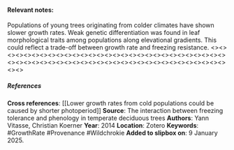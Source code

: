 #### **Relevant notes**:
Populations of young trees originating from colder climates have shown slower growth rates. Weak genetic differentiation was found in leaf morphological traits among populations along elevational gradients. This could reflect a trade-off between growth rate and freezing resistance.
<><><><><><><><><><><><><><><><><><><><><><><><><><><><><>
<><><><><><><><><><><><><><><><><><><><><><><><><><><><><>
##### References
**Cross references**: 
[[Lower growth rates from cold populations could be caused by shorter photoperiod]]
**Source**: The interaction between freezing tolerance and phenology in temperate deciduous trees
**Authors**: Yann Vitasse, Christian Koerner
**Year**: 2014
**Location**: Zotero
**Keywords**: #GrowthRate #Provenance #Wildchrokie
**Added to slipbox on**: 9 January 2025. 
